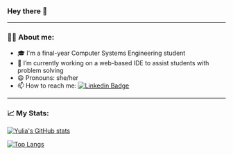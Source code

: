 ### Hey there 👋
---
### :woman_technologist:  About me:
- :mortar_board: I'm a final-year Computer Systems Engineering student
- 🔭 I’m currently working on a web-based IDE to assist students with problem solving
- 😄 Pronouns: she/her
- 📫 How to reach me: [![Linkedin Badge](https://img.shields.io/badge/-LinkedIn-blue?style=flat&logo=Linkedin&logoColor=white)](https://www.linkedin.com/in/yulia-pechorina/)
 
---

### :chart_with_upwards_trend: My Stats:
[![Yulia's GitHub stats](https://github-readme-stats.vercel.app/api?username=uoa-ypec413&show_icons=true&theme=radical)](https://github.com/anuraghazra/github-readme-stats)

[![Top Langs](https://github-readme-stats.vercel.app/api/top-langs/?username=uoa-ypec413&layout=compact&theme=radical)](https://github.com/anuraghazra/github-readme-stats)
